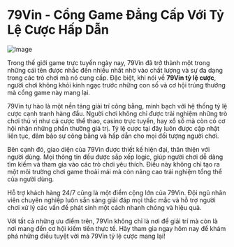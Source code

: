 # 79Vin - Cổng Game Đẳng Cấp Với Tỷ Lệ Cược Hấp Dẫn

![Image](https://github.com/user-attachments/assets/bd51ea9f-0666-407b-a7a7-98ead6de688c)

Trong thế giới game trực tuyến ngày nay, 79Vin đã trở thành một trong những cái tên được nhắc đến nhiều nhất nhờ vào chất lượng và sự đa dạng trong các trò chơi mà nó cung cấp. Đặc biệt, khi nói về **79Vin tỷ lệ cược**, người chơi không khỏi kinh ngạc trước những con số và cơ hội trúng thưởng mà cổng game này mang lại.

79Vin tự hào là một nền tảng giải trí công bằng, minh bạch với hệ thống tỷ lệ cược cạnh tranh hàng đầu. Người chơi không chỉ được trải nghiệm những trò chơi thú vị như cá cược thể thao, casino trực tuyến, hay xổ số mà còn có cơ hội nhận những phần thưởng giá trị. Tỷ lệ cược tại đây luôn được cập nhật liên tục, đảm bảo sự công bằng và hấp dẫn cho mọi đối tượng người chơi.

Bên cạnh đó, giao diện của 79Vin được thiết kế hiện đại, thân thiện với người dùng. Mọi thông tin đều được sắp xếp logic, giúp người chơi dễ dàng tìm kiếm và tham gia vào các trò chơi yêu thích. Điều này không chỉ tạo ra một môi trường chơi game thoải mái mà còn nâng cao trải nghiệm tổng thể của người dùng.

Hỗ trợ khách hàng 24/7 cũng là một điểm cộng lớn của 79Vin. Đội ngũ nhân viên chuyên nghiệp luôn sẵn sàng giải đáp mọi thắc mắc và hỗ trợ người chơi xử lý các vấn đề phát sinh một cách nhanh chóng và hiệu quả.

Với tất cả những ưu điểm trên, 79Vin không chỉ là nơi để giải trí mà còn là nơi mang đến cơ hội kiếm tiền thực tế. Hãy tham gia ngay hôm nay để khám phá những điều tuyệt vời mà 79Vin tỷ lệ cược mang lại!